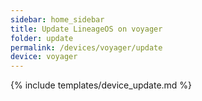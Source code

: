 ```yaml
---
sidebar: home_sidebar
title: Update LineageOS on voyager
folder: update
permalink: /devices/voyager/update
device: voyager
---
```

{% include templates/device_update.md %}
